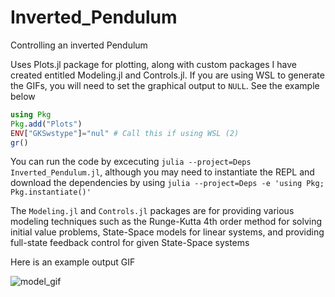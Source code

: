 # Inverted_Pendulum
Controlling an inverted Pendulum

Uses Plots.jl package for plotting, along with custom packages I have created entitled Modeling.jl and Controls.jl. If you are using WSL to generate the GIFs, you will need to set the graphical output to `NULL`. See the example below

```julia
using Pkg
Pkg.add("Plots")
ENV["GKSwstype"]="nul" # Call this if using WSL (2)
gr()
```

You can run the code by excecuting `julia --project=Deps Inverted_Pendulum.jl`, although you may need to instantiate the REPL and download the dependencies by using `julia --project=Deps -e 'using Pkg; Pkg.instantiate()'`

The `Modeling.jl` and `Controls.jl` packages are for providing various modeling techniques such as the Runge-Kutta 4th order method for solving initial value problems, State-Space models for linear systems, and providing full-state feedback control for given State-Space systems

Here is an example output GIF

![model_gif](https://raw.githubusercontent.com/smith-isaac/Inverted_Pendulum/main/gifs/Inverted_pendulum.gif)
